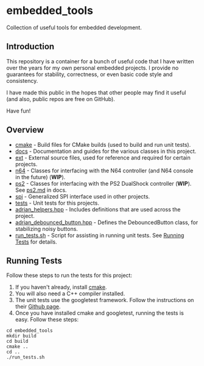 # embedded_tools
Collection of useful tools for embedded development.

## Introduction

This repository is a container for a bunch of useful code
that I have written over the years for my own personal
embedded projects. I provide no guarantees for stability,
correctness, or even basic code style and consistency.

I have made this public in the hopes that other people may
find it useful (and also, public repos are free on GitHub).

Have fun!

## Overview

* [cmake](cmake) - Build files for CMake builds (used to build and run unit tests).
* [docs](docs) - Documentation and guides for the various classes in this project.
* [ext](ext) - External source files, used for reference and required for certain projects.
* [n64](n64) - Classes for interfacing with the N64 controller (and N64 console in the future) (**WIP**).
* [ps2](ps2) - Classes for interfacing with the PS2 DualShock controller (**WIP**). See [ps2.md](docs/ps2.md) in docs.
* [spi](spi) - Generalized SPI interface used in other projects.
* [tests](tests) - Unit tests for this projects.
* [adrian_helpers.hpp](adrian_helpers.hpp) - Includes definitions that are used across the project.
* [adrian_debounced_button.hpp](adrian_debounced_button.hpp) - Defines the DebouncedButton class, for stabilizing noisy buttons.
* [run_tests.sh](run_tests.sh) - Script for assisting in running unit tests. See [Running Tests](#running-tests) for details.

## Running Tests

Follow these steps to run the tests for this project:

1. If you haven't already, install [cmake](https://cmake.org/download/).
2. You will also need a C++ compiler installed.
3. The unit tests use the googletest framework. Follow the instructions on their [Github page](https://github.com/google/googletest/blob/master/googletest/README.md).
4. Once you have installed cmake and googletest, running the tests is easy. Follow these steps:

```
cd embedded_tools
mkdir build
cd build
cmake ..
cd ..
./run_tests.sh
```
